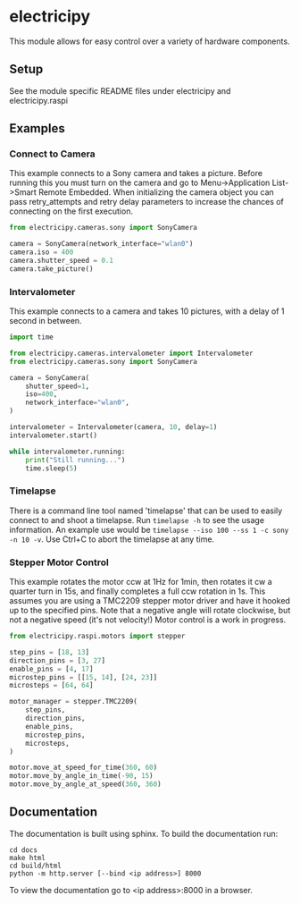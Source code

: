 # electricipy

This module allows for easy control over a variety of hardware components.


## Setup

See the module specific README files under electricipy and electricipy.raspi


## Examples

### Connect to Camera

This example connects to a Sony camera and takes a picture. Before running this you must turn on the camera and go to Menu->Application List->Smart Remote Embedded. When initializing the camera object you can pass retry_attempts and retry delay parameters to increase the chances of connecting on the first execution.

```python
from electricipy.cameras.sony import SonyCamera

camera = SonyCamera(network_interface="wlan0")
camera.iso = 400
camera.shutter_speed = 0.1
camera.take_picture()
```

### Intervalometer

This example connects to a camera and takes 10 pictures, with a delay of 1 second in between.

```python
import time

from electricipy.cameras.intervalometer import Intervalometer
from electricipy.cameras.sony import SonyCamera

camera = SonyCamera(
    shutter_speed=1,
    iso=400,
    network_interface="wlan0",
)

intervalometer = Intervalometer(camera, 10, delay=1)
intervalometer.start()

while intervalometer.running:
    print("Still running...")
    time.sleep(5)
```

### Timelapse

There is a command line tool named 'timelapse' that can be used to easily connect to and shoot a timelapse. Run `timelapse -h` to see the usage information. An example use would be `timelapse --iso 100 --ss 1 -c sony -n 10 -v`. Use Ctrl+C to abort the timelapse at any time.


### Stepper Motor Control

This example rotates the motor ccw at 1Hz for 1min, then rotates it cw a quarter turn in 15s, and finally completes a full ccw rotation in 1s. This assumes you are using a TMC2209 stepper motor driver and have it hooked up to the specified pins. Note that a negative angle will rotate clockwise, but not a negative speed (it's not velocity!) Motor control is a work in progress.

```python
from electricipy.raspi.motors import stepper

step_pins = [18, 13]
direction_pins = [3, 27]
enable_pins = [4, 17]
microstep_pins = [[15, 14], [24, 23]]
microsteps = [64, 64]

motor_manager = stepper.TMC2209(
    step_pins,
    direction_pins,
    enable_pins,
    microstep_pins,
    microsteps,
)

motor.move_at_speed_for_time(360, 60)
motor.move_by_angle_in_time(-90, 15)
motor.move_by_angle_at_speed(360, 360)
```

## Documentation

The documentation is built using sphinx. To build the documentation run:
```
cd docs
make html
cd build/html
python -m http.server [--bind <ip address>] 8000
```

To view the documentation go to \<ip address\>:8000 in a browser.
